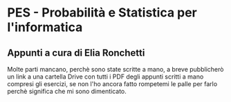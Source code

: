 # PES - Probabilità e Statistica per l'informatica

## Appunti a cura di Elia Ronchetti

Molte parti mancano, perchè sono state scritte a mano, a breve pubblicherò un link a una cartella Drive con tutti i PDF degli appunti scritti a mano compresi gli esercizi, se non l'ho ancora fatto rompetemi le palle per farlo perchè significa che mi sono dimenticato.
